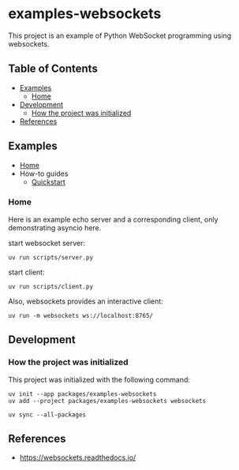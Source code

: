 # examples-websockets

This project is an example of Python WebSocket programming using websockets.

## Table of Contents <!-- omit in toc -->

- [Examples](#examples)
  - [Home](#home)
- [Development](#development)
  - [How the project was initialized](#how-the-project-was-initialized)
- [References](#references)

## Examples

- [Home](#home)
- How-to guides
  - [Quickstart](./scripts/quickstart/README.md)

### Home

Here is an example echo server and a corresponding client, only demonstrating asyncio here.

start websocket server:

```shell
uv run scripts/server.py 
```

start client:

```shell
uv run scripts/client.py 
```

Also, websockets provides an interactive client:

```shell
uv run -m websockets ws://localhost:8765/
```

## Development

### How the project was initialized

This project was initialized with the following command:

```shell
uv init --app packages/examples-websockets
uv add --project packages/examples-websockets websockets

uv sync --all-packages
```

## References

- <https://websockets.readthedocs.io/>
